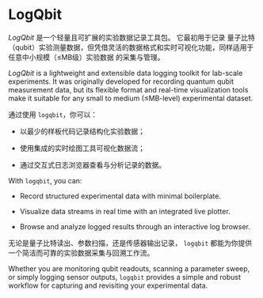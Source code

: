 # LogQbit

*LogQbit* 是一个轻量且可扩展的实验数据记录工具包。
它最初用于记录 量子比特（qubit）实验测量数据，但凭借灵活的数据格式和实时可视化功能，同样适用于 任意中小规模（≤MB级）实验数据 的采集与管理。

*LogQbit* is a lightweight and extensible data logging toolkit for lab-scale experiments.
It was originally developed for recording quantum qubit measurement data, 
but its flexible format and real-time visualization tools make it suitable for any small to medium (≤MB-level) experimental dataset.

通过使用 `logqbit`，你可以：

- 以最少的样板代码记录结构化实验数据；

- 使用集成的实时绘图工具可视化数据流；

- 通过交互式日志浏览器查看与分析记录的数据。

With `logqbit`, you can:

- Record structured experimental data with minimal boilerplate.

- Visualize data streams in real time with an integrated live plotter.

- Browse and analyze logged results through an interactive log browser.

无论是量子比特读出、参数扫描，还是传感器输出记录，
`logqbit` 都能为你提供一个简洁而可靠的实验数据采集与回溯工作流。

Whether you are monitoring qubit readouts, scanning a parameter sweep, or simply logging sensor outputs, 
`logqbit` provides a simple and robust workflow for capturing and revisiting your experimental data.